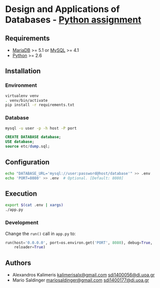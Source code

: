 # Design and Applications of Databases - [Python assignment](docs/Assignment.pdf)

## Requirements

- [MariaDB](https://mariadb.org/) >= 5.1 or [MySQL](https://www.mysql.com/) >=
  4.1
- [Python](https://www.python.org/) >= 2.6

## Installation

### Environment

```sh
virtualenv venv
. venv/bin/activate
pip install -r requirements.txt
```

### Database

```sh
mysql -u user -p -h host -P port
```

```sql
CREATE DATABASE database;
USE database;
source etc/dump.sql;
```

## Configuration

```sh
echo "DATABASE_URL='mysql://user:password@host/database'" >> .env
echo 'PORT=8080' >> .env  # Optional. [Default: 8080]
```

## Execution

```sh
export $(cat .env | xargs)
./app.py
```

### Development

Change the `run()` call in `app.py` to:

```python
run(host='0.0.0.0', port=os.environ.get('PORT', 8080), debug=True,
    reloader=True)
```

## Authors

- Alexandros Kalimeris <kalimerisalx@gmail.com> <sdi1400056@di.uoa.gr>
- Mario Saldinger <mariosaldinger@gmail.com> <sdi1400177@di.uoa.gr>
